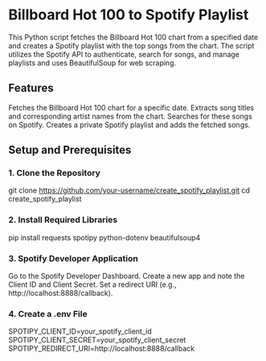 # Billboard Hot 100 to Spotify Playlist
This Python script fetches the Billboard Hot 100 chart from a specified date and creates a Spotify playlist with the top songs from the chart. The script utilizes the Spotify API to authenticate, search for songs, and manage playlists and uses BeautifulSoup for web scraping.
## Features
Fetches the Billboard Hot 100 chart for a specific date.
Extracts song titles and corresponding artist names from the chart.
Searches for these songs on Spotify.
Creates a private Spotify playlist and adds the fetched songs.
## Setup and Prerequisites
### 1. Clone the Repository
git clone https://github.com/your-username/create_spotify_playlist.git
cd create_spotify_playlist

### 2. Install Required Libraries
pip install requests spotipy python-dotenv beautifulsoup4
### 3. Spotify Developer Application
Go to the Spotify Developer Dashboard.
Create a new app and note the Client ID and Client Secret.
Set a redirect URI (e.g., http://localhost:8888/callback).
### 4. Create a .env File
SPOTIPY_CLIENT_ID=your_spotify_client_id
SPOTIPY_CLIENT_SECRET=your_spotify_client_secret
SPOTIPY_REDIRECT_URI=http://localhost:8888/callback




